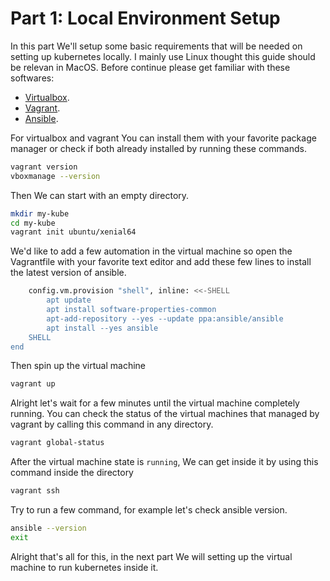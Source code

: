 # Part 1: Local Environment Setup

In this part We'll setup some basic requirements that will be needed on setting up kubernetes locally. I mainly use Linux thought this guide should be relevan in MacOS. Before continue please get familiar with these softwares:
- [Virtualbox](https://www.virtualbox.org/).
- [Vagrant](https://www.vagrantup.com/).
- [Ansible](https://docs.ansible.com/).

For virtualbox and vagrant You can install them with your favorite package manager or check if both already installed by running these commands.

```bash
vagrant version
vboxmanage --version
```

Then We can start with an empty directory. 

```bash
mkdir my-kube
cd my-kube
vagrant init ubuntu/xenial64
```

We'd like to add a few automation in the virtual machine so open the Vagrantfile with your favorite text editor and add these few lines to install the latest version of ansible.
```bash
    config.vm.provision "shell", inline: <<-SHELL
        apt update
        apt install software-properties-common
        apt-add-repository --yes --update ppa:ansible/ansible
        apt install --yes ansible
    SHELL
end       
```

Then spin up the virtual machine
```bash
vagrant up
```

Alright let's wait for a few minutes until the virtual machine completely running. You can check the status of the virtual machines that managed by vagrant by calling this command in any directory.

```bash
vagrant global-status
```

After the virtual machine state is `running`, We can get inside it by using this command inside the directory

```bash
vagrant ssh
```

Try to run a few command, for example let's check ansible version.

```bash
ansible --version
exit
```

Alright that's all for this, in the next part We will setting up the virtual machine to run kubernetes inside it.
